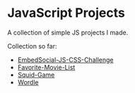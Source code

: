 # JavaScript Projects

A collection of simple JS projects I made.

Collection so far:

 - [EmbedSocial-JS-CSS-Challenge](https://github.com/123filip123/JavaScript-Projects/tree/main/EmbedSocial-JS-CSS-Challenge-main "EmbedSocial-JS-CSS-Challenge-main")
 - [Favorite-Movie-List](https://github.com/123filip123/JavaScript-Projects/tree/main/Favorite-Movie-List-main "Favorite-Movie-List-main")
 - [Squid-Game](https://github.com/123filip123/JavaScript-Projects/tree/main/Squid-Game-main "Squid-Game-main")
 - [Wordle](https://github.com/123filip123/JavaScript-Projects/tree/main/Wordle-main "Wordle-main")

